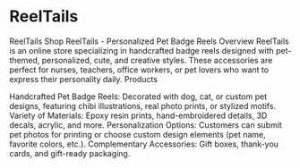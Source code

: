 # ReelTails
ReelTails Shop
ReelTails - Personalized Pet Badge Reels
Overview
ReelTails is an online store specializing in handcrafted badge reels designed with pet-themed, personalized, cute, and creative styles. These accessories are perfect for nurses, teachers, office workers, or pet lovers who want to express their personality daily.
Products

Handcrafted Pet Badge Reels: Decorated with dog, cat, or custom pet designs, featuring chibi illustrations, real photo prints, or stylized motifs.
Variety of Materials: Epoxy resin prints, hand-embroidered details, 3D decals, acrylic, and more.
Personalization Options: Customers can submit pet photos for printing or choose custom design elements (pet name, favorite colors, etc.).
Complementary Accessories: Gift boxes, thank-you cards, and gift-ready packaging.
